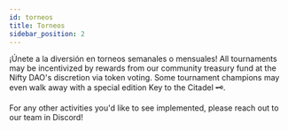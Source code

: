 ```yaml
---
id: torneos
title: Torneos
sidebar_position: 2
---
```


¡Únete a la diversión en torneos semanales o mensuales! All tournaments may be incentivized by rewards from our community treasury fund at the Nifty DAO's discretion via token voting. Some tournament champions may even walk away with a special edition Key to the Citadel 🗝️.

For any other activities you'd like to see implemented, please reach out to our team in Discord!
